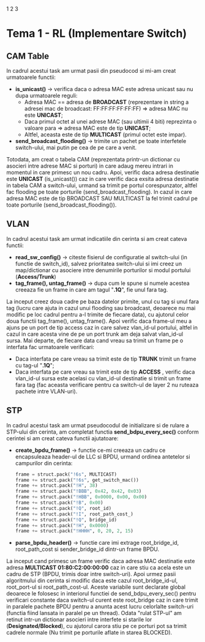 1 2 3
# Tema 1 - RL (Implementare Switch)

## CAM Table
In cadrul acestui task am urmat pasii din pseudocod si mi-am creat urmatoarele functii:
- **is_unicast()** -> verifica daca o adresa MAC este adresa unicast sau nu dupa urmatoarele reguli:
    - Adresa MAC == adresa de **BROADCAST** (reprezentare in string a adresei mac de broadcast: FF:FF:FF:FF:FF:FF) => adresa MAC nu este **UNICAST**;
    - Daca primul octet al unei adrese MAC (sau ultimii 4 biti) reprezinta o valoare para => adresa MAC este de tip **UNICAST**;
    - Altfel, aceasta este de tip **MULTICAST** (primul octet este impar).
- **send_broadcast_flooding()** -> trimite un pachet pe toate interfetele switch-ului, mai putin pe cea de pe care a venit.

Totodata, am creat o tabela CAM (reprezentata printr-un dictionar cu asocieri intre adrese MAC si porturi) in care adaug mereu intrari in momentul in care primesc un nou cadru. Apoi, verific daca adresa destinatie este **UNICAST** (is_unicast()) caz in care verific daca exsita adresa destinatie in tabela CAM a switch-ului, urmand sa trimit pe portul corespunzator, altfel fac flooding pe toate porturile (send_broadcast_flooding). In cazul in care adresa MAC este de tip BROADCAST SAU MULTICAST la fel trimit cadrul pe toate porturile (send_broadcast_flooding()).

## VLAN
In cadrul acestui task am urmat indicatiile din cerinta si am creat cateva functii:
- **read_sw_config()** -> citeste fisierul de configuratie al switch-ului (in functie de switch_id), salvez prioritatea switch-ului si imi creez un map/dictionar cu asociere intre denumirile porturilor si modul portului (**Access/Trunk**)
- **tag_frame(), untag_frame()** -> dupa cum le spune si numele acestea creeaza fie un frame in care am tagul "**.1Q**", fie unul fara tag.

La inceput creez doua cadre pe baza datelor primite, unul cu tag si unul fara tag (lucru care ajuta in cazul unui flooding sau broadcast, deoarece nu mai modific pe loc cadrul pentru a-l trimite de fiecare data), cu ajutorul celor doua functii tag_frame(), untag_frame(). Apoi verific daca frame-ul meu a ajuns pe un port de tip access caz in care salvez vlan_id-ul portului, altfel in cazul in care acesta vine de pe un port trunk am deja salvat vlan_id-ul sursa. Mai departe, de fiecare data cand vreau sa trimit un frame pe o interfata fac urmatoarele verificari:
- Daca interfata pe care vreau sa trimit este de tip **TRUNK** trimit un frame cu tag-ul "**.1Q**";
- Daca interfata pe care vreau sa trimit este de tip **ACCESS** , verific daca vlan_id-ul sursa este acelasi cu vlan_id-ul destinatie si trimit un frame fara tag (fac aceasta verificare pentru ca switch-ul de layer 2 nu ruteaza pachete intre VLAN-uri).

## STP
In cadrul acestui task am urmat pseudocodul de initializare si de rulare a STP-ului din cerinta, am completat functia **send_bdpu_every_sec()** conform cerintei si am creat cateva functii ajutatoare:
- **create_bpdu_frame()** -> functie ce-mi creeaza un cadru ce encapsuleaza header-ul de LLC si BPDU, urmand ordinea antetelor si campurilor din cerinta:
    ```Python
    frame = struct.pack("!6s", MULTICAST)
    frame += struct.pack("!6s", get_switch_mac())
    frame += struct.pack("!H", 38)
    frame += struct.pack("!BBB", 0x42, 0x42, 0x03)
    frame += struct.pack("!HBB", 0x0000, 0x00, 0x00)
    frame += struct.pack("!B", 0x00)
    frame += struct.pack("!Q", root_id)
    frame += struct.pack("!I", root_path_cost_)
    frame += struct.pack("!Q", bridge_id)
    frame += struct.pack("!H", 0x0000)
    frame += struct.pack("!HHHH", 0, 20, 2, 15)
    ```
- **parse_bpdu_header()** -> functie care imi extrage root_bridge_id, root_path_cost si sender_bridge_id dintr-un frame BPDU.

La inceput cand primesc un frame verific daca adresa MAC destinatie este adresa **MULTICAST 01:80:C2:00:00:00** caz in care stiu ca acela este un cadru de STP (BPDU, trimis doar intre switch-uri). Apoi urmez pasii algoritmului din cerinta si modific daca este cazul root_bridge_id-ul, root_port-ul si root_path_cost-ul. Aceste variabile sunt declarate global deoarece le folosesc in interiorul functiei de send_bdpu_every_sec() pentru verificari constante daca switch-ul curent este root_bridge caz in care trimit in paralele pachete BPDU pentru a anunta acest lucru celorlalte switch-uri (functia fiind lansata in paralel pe un thread). Odata "rulat STP-ul" am retinut intr-un dictionar asocieri intre interfete si starile lor (**Designated/Blocked**), cu ajutorul carora stiu pe ce porturi pot sa trimit cadrele normale (Nu trimit pe porturile aflate in starea BLOCKED).
